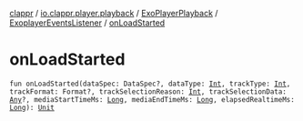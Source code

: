 [clappr](../../../index.md) / [io.clappr.player.playback](../../index.md) / [ExoPlayerPlayback](../index.md) / [ExoplayerEventsListener](index.md) / [onLoadStarted](.)

# onLoadStarted

`fun onLoadStarted(dataSpec: DataSpec?, dataType: `[`Int`](https://kotlinlang.org/api/latest/jvm/stdlib/kotlin/-int/index.html)`, trackType: `[`Int`](https://kotlinlang.org/api/latest/jvm/stdlib/kotlin/-int/index.html)`, trackFormat: Format?, trackSelectionReason: `[`Int`](https://kotlinlang.org/api/latest/jvm/stdlib/kotlin/-int/index.html)`, trackSelectionData: `[`Any`](https://kotlinlang.org/api/latest/jvm/stdlib/kotlin/-any/index.html)`?, mediaStartTimeMs: `[`Long`](https://kotlinlang.org/api/latest/jvm/stdlib/kotlin/-long/index.html)`, mediaEndTimeMs: `[`Long`](https://kotlinlang.org/api/latest/jvm/stdlib/kotlin/-long/index.html)`, elapsedRealtimeMs: `[`Long`](https://kotlinlang.org/api/latest/jvm/stdlib/kotlin/-long/index.html)`): `[`Unit`](https://kotlinlang.org/api/latest/jvm/stdlib/kotlin/-unit/index.html)